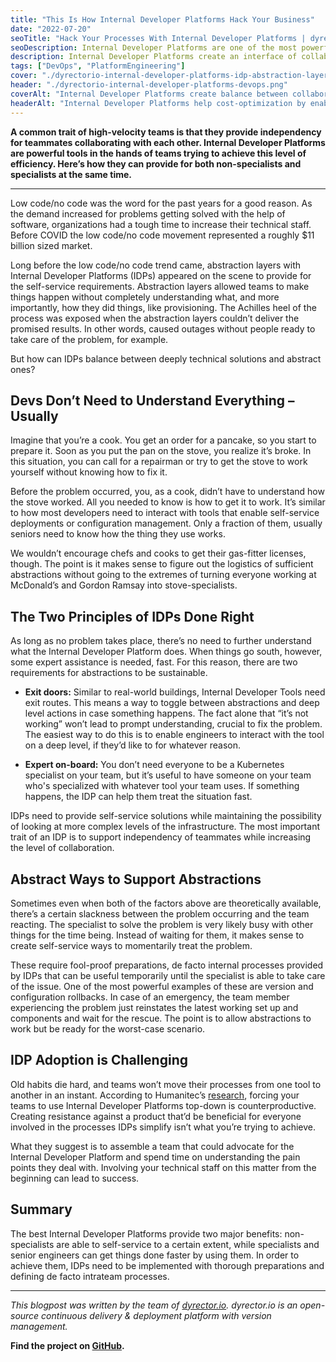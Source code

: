 ```yaml
---
title: "This Is How Internal Developer Platforms Hack Your Business"
date: "2022-07-20"
seoTitle: "Hack Your Processes With Internal Developer Platforms | dyrector.io"
seoDescription: Internal Developer Platforms are one of the most powerful tools of DevOps teams. They enable independency while increasing collaboration. Learn more about them.
description: Internal Developer Platforms create an interface of collaboration and boost independency to simplify processes. Here's how your team can utilize them efficiently.
tags: ["DevOps", "PlatformEngineering"]
cover: "./dyrectorio-internal-developer-platforms-idp-abstraction-layer.png"
header: "./dyrectorio-internal-developer-platforms-devops.png"
coverAlt: "Internal Developer Platforms create balance between collaboration and independency by allowing non-specialists to contribute without deep understanding."
headerAlt: "Internal Developer Platforms help cost-optimization by enabling specialists to work more efficiently."
---
```


**A common trait of high-velocity teams is that they provide independency for teammates collaborating with each other. Internal Developer Platforms are powerful tools in the hands of teams trying to achieve this level of efficiency. Here’s how they can provide for both non-specialists and specialists at the same time.**

---

Low code/no code was the word for the past years for a good reason. As the demand increased for problems getting solved with the help of software, organizations had a tough time to increase their technical staff. Before COVID the low code/no code movement represented a roughly $11 billion sized market.

Long before the low code/no code trend came, abstraction layers with Internal Developer Platforms (IDPs) appeared on the scene to provide for the self-service requirements. Abstraction layers allowed teams to make things happen without completely understanding what, and more importantly, how they did things, like provisioning. The Achilles heel of the process was exposed when the abstraction layers couldn’t deliver the promised results. In other words, caused outages without people ready to take care of the problem, for example.

But how can IDPs balance between deeply technical solutions and abstract ones?

## Devs Don’t Need to Understand Everything – Usually

Imagine that you’re a cook. You get an order for a pancake, so you start to prepare it. Soon as you put the pan on the stove, you realize it’s broke. In this situation, you can call for a repairman or try to get the stove to work yourself without knowing how to fix it.

Before the problem occurred, you, as a cook, didn’t have to understand how the stove worked. All you needed to know is how to get it to work. It’s similar to how most developers need to interact with tools that enable self-service deployments or configuration management. Only a fraction of them, usually seniors need to know how the thing they use works.

We wouldn’t encourage chefs and cooks to get their gas-fitter licenses, though. The point is it makes sense to figure out the logistics of sufficient abstractions without going to the extremes of turning everyone working at McDonald’s and Gordon Ramsay into stove-specialists.

## The Two Principles of IDPs Done Right

As long as no problem takes place, there’s no need to further understand what the Internal Developer Platform does. When things go south, however, some expert assistance is needed, fast. For this reason, there are two requirements for abstractions to be sustainable. 

- **Exit doors:** Similar to real-world buildings, Internal Developer Tools need exit routes. This means a way to toggle between abstractions and deep level actions in case something happens. The fact alone that “it’s not working” won’t lead to prompt understanding, crucial to fix the problem. The easiest way to do this is to enable engineers to interact with the tool on a deep level, if they’d like to for whatever reason. 

- **Expert on-board:** You don’t need everyone to be a Kubernetes specialist on your team, but it’s useful to have someone on your team who's specialized with whatever tool your team uses. If something happens, the IDP can help them treat the situation fast. 

IDPs need to provide self-service solutions while maintaining the possibility of looking at more complex levels of the infrastructure. The most important trait of an IDP is to support independency of teammates while increasing the level of collaboration.

## Abstract Ways to Support Abstractions  

Sometimes even when both of the factors above are theoretically available, there’s a certain slackness between the problem occurring and the team reacting. The specialist to solve the problem is very likely busy with other things for the time being. Instead of waiting for them, it makes sense to create self-service ways to momentarily treat the problem.

These require fool-proof preparations, de facto internal processes provided by IDPs that can be useful temporarily until the specialist is able to take care of the issue. One of the most powerful examples of these are version and configuration rollbacks. In case of an emergency, the team member experiencing the problem just reinstates the latest working set up and components and wait for the rescue. The point is to allow abstractions to work but be ready for the worst-case scenario.

## IDP Adoption is Challenging

Old habits die hard, and teams won’t move their processes from one tool to another in an instant. According to Humanitec’s [research](https://humanitec.com/blog/top-10-fallacies-in-platform-engineering), forcing your teams to use Internal Developer Platforms top-down is counterproductive. Creating resistance against a product that’d be beneficial for everyone involved in the processes IDPs simplify isn’t what you’re trying to achieve.

What they suggest is to assemble a team that could advocate for the Internal Developer Platform and spend time on understanding the pain points they deal with. Involving your technical staff on this matter from the beginning can lead to success.

## Summary

The best Internal Developer Platforms provide two major benefits: non-specialists are able to self-service to a certain extent, while specialists and senior engineers can get things done faster by using them. In order to achieve them, IDPs need to be implemented with thorough preparations and defining de facto intrateam processes.

---

_This blogpost was written by the team of [dyrector.io](https://dyrectorio.com). dyrector.io is an open-source continuous delivery & deployment platform with version management._

**Find the project on [GitHub](https://github.com/dyrector-io/dyrectorio/).**
